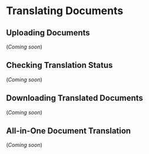 # Translating Documents

## Uploading Documents

(*Coming soon*)

## Checking Translation Status

(*Coming soon*)

## Downloading Translated Documents

(*Coming soon*)

## All-in-One Document Translation

(*Coming soon*)
